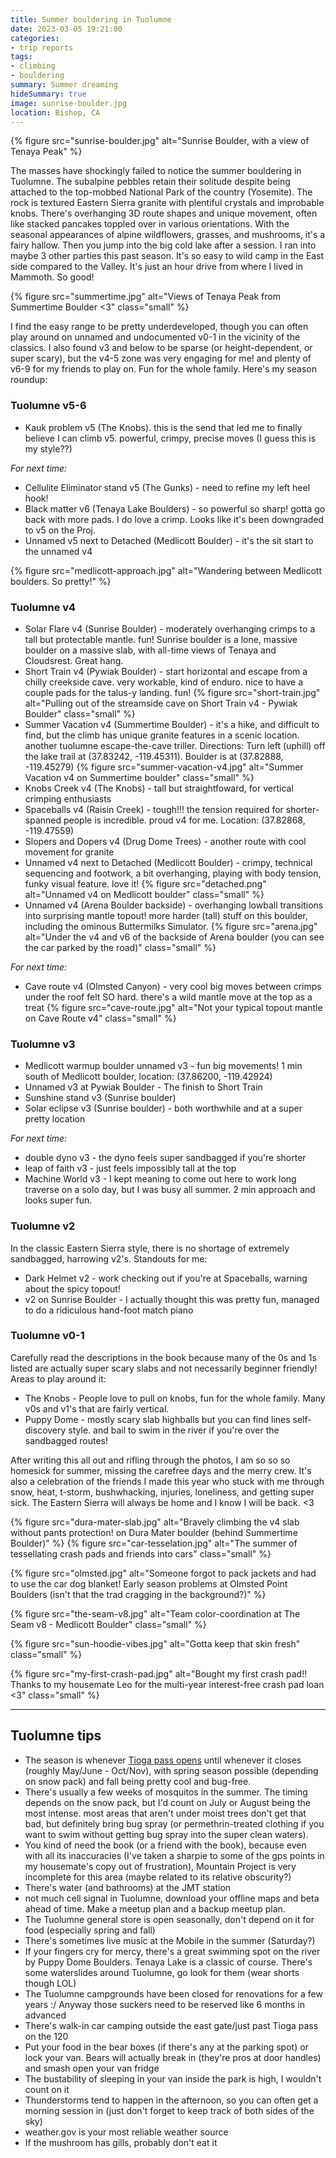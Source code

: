 ```yaml
---
title: Summer bouldering in Tuolumne
date: 2023-03-05 19:21:00
categories:
- trip reports
tags:
- climbing
- bouldering
summary: Summer dreaming
hideSummary: true
image: sunrise-boulder.jpg
location: Bishop, CA
---
```


{% figure src="sunrise-boulder.jpg" alt="Sunrise Boulder, with a view of Tenaya Peak" %}

The masses have shockingly failed to notice the summer bouldering in Tuolumne. The subalpine pebbles retain their solitude despite being attached to the top-mobbed National Park of the country (Yosemite). The rock is textured Eastern Sierra granite with plentiful crystals and improbable knobs. There's overhanging 3D route shapes and unique movement, often like stacked pancakes toppled over in various orientations. With the seasonal appearances of alpine wildflowers, grasses, and mushrooms, it's a fairy hallow. Then you jump into the big cold lake after a session. I ran into maybe 3 other parties this past season. It's so easy to wild camp in the East side compared to the Valley. It's just an hour drive from where I lived in Mammoth. So good!

{% figure src="summertime.jpg" alt="Views of Tenaya Peak from Summertime Boulder <3" class="small" %}

I find the easy range to be pretty underdeveloped, though you can often play around on unnamed and undocumented v0-1 in the vicinity of the classics. I also found v3 and below to be sparse (or height-dependent, or super scary), but the v4-5 zone was very engaging for me! and plenty of v6-9 for my friends to play on. Fun for the whole family. Here's my season roundup:

### Tuolumne v5-6
- Kauk problem v5 (The Knobs). this is the send that led me to finally believe I can climb v5. powerful, crimpy, precise moves (I guess this is my style??)

*For next time:*
- Cellulite Eliminator stand v5 (The Gunks) - need to refine my left heel hook!
- Black matter v6 (Tenaya Lake Boulders) - so powerful so sharp! gotta go back with more pads. I do love a crimp. Looks like it's been downgraded to v5 on the Proj.
- Unnamed v5 next to Detached (Medlicott Boulder) - it's the sit start to the unnamed v4

{% figure src="medlicott-approach.jpg" alt="Wandering between Medlicott boulders. So pretty!" %}

### Tuolumne v4
- Solar Flare v4 (Sunrise Boulder) - moderately overhanging crimps to a tall but protectable mantle. fun! Sunrise boulder is a lone, massive boulder on a massive slab, with all-time views of Tenaya and Cloudsrest. Great hang.
- Short Train v4 (Pywiak Boulder) - start horizontal and escape from a chilly creekside cave. very workable, kind of enduro. nice to have a couple pads for the talus-y landing. fun!
{% figure src="short-train.jpg" alt="Pulling out of the streamside cave on Short Train v4 - Pywiak Boulder" class="small" %}
- Summer Vacation v4 (Summertime Boulder) - it's a hike, and difficult to find, but the climb has unique granite features in a scenic location. another tuolumne escape-the-cave triller. Directions: Turn left (uphill) off the lake trail at (37.83242, -119.45311). Boulder is at (37.82888, -119.45279)
{% figure src="summer-vacation-v4.jpg" alt="Summer Vacation v4 on Summertime boulder" class="small" %}
- Knobs Creek v4 (The Knobs) - tall but straightfoward, for vertical crimping enthusiasts
- Spaceballs v4 (Raisin Creek) - tough!!! the tension required for shorter-spanned people is incredible. proud v4 for me. Location: (37.82868, -119.47559)
- Slopers and Dopers v4 (Drug Dome Trees) - another route with cool movement for granite
- Unnamed v4 next to Detached (Medlicott Boulder)  - crimpy, technical sequencing and footwork, a bit overhanging, playing with body tension, funky visual feature. love it! 
{% figure src="detached.png" alt="Unnamed v4 on Medlicott boulder" class="small" %}
- Unnamed v4 (Arena Boulder backside)  - overhanging lowball transitions into surprising mantle topout! more harder (tall) stuff on this boulder, including the ominous Buttermilks Simulator.
{% figure src="arena.jpg" alt="Under the v4 and v6 of the backside of Arena boulder (you can see the car parked by the road)" class="small" %}

*For next time:*
- Cave route v4 (Olmsted Canyon)  - very cool big moves between crimps under the roof felt SO hard. there's a wild mantle move at the top as a treat 
{% figure src="cave-route.jpg" alt="Not your typical topout mantle on Cave Route v4" class="small" %}

### Tuolumne v3
- Medlicott warmup boulder unnamed v3 - fun big movements! 1 min south of Medlicott boulder, location: (37.86200, -119.42924)
- Unnamed v3 at Pywiak Boulder - The finish to Short Train
- Sunshine stand v3 (Sunrise boulder)
- Solar eclipse v3 (Sunrise boulder) - both worthwhile and at a super pretty location

*For next time:*
- double dyno v3 - the dyno feels super sandbagged if you're shorter
- leap of faith v3 - just feels impossibly tall at the top
- Machine World v3 - I kept meaning to come out here to work long traverse on a solo day, but I was busy all summer. 2 min approach and looks super fun.

### Tuolumne v2
In the classic Eastern Sierra style, there is no shortage of extremely sandbagged, harrowing v2's. Standouts for me:
- Dark Helmet v2 - work checking out if you're at Spaceballs, warning about the spicy topout!
- v2 on Sunrise Boulder - I actually thought this was pretty fun, managed to do a ridiculous hand-foot match piano

### Tuolumne v0-1
Carefully read the descriptions in the book because many of the 0s and 1s listed are actually super scary slabs and not necessarily beginner friendly! Areas to play around it: 

- The Knobs - People love to pull on knobs, fun for the whole family. Many v0s and v1's that are fairly vertical.
- Puppy Dome - mostly scary slab highballs but you can find lines self-discovery style. and bail to swim in the river if you're over the sandbagged routes!



After writing this all out and rifling through the photos, I am so so so homesick for summer, missing the carefree days and the merry crew. It's also a celebration of the friends I made this year who stuck with me through snow, heat, t-storm, bushwhacking, injuries, loneliness, and getting super sick. The Eastern Sierra will always be home and I know I will be back. <3

{% figure src="dura-mater-slab.jpg" alt="Bravely climbing the v4 slab without pants protection! on Dura Mater boulder (behind Summertime Boulder)" %}
{% figure src="car-tesselation.jpg" alt="The summer of tessellating crash pads and friends into cars" class="small" %}

{% figure src="olmsted.jpg" alt="Someone forgot to pack jackets and had to use the car dog blanket! Early season problems at Olmsted Point Boulders (isn't that the trad cragging in the background?)" %}

{% figure src="the-seam-v8.jpg" alt="Team color-coordination at The Seam v8 - Medlicott Boulder" class="small" %}

{% figure src="sun-hoodie-vibes.jpg" alt="Gotta keep that skin fresh" class="small" %}

{% figure src="my-first-crash-pad.jpg" alt="Bought my first crash pad!! Thanks to my housemate Leo for the multi-year interest-free crash pad loan <3" class="small" %}


---
## Tuolumne tips

- The season is whenever [Tioga pass opens](https://www.nps.gov/yose/planyourvisit/seasonal.htm) until whenever it closes (roughly May/June - Oct/Nov), with spring season possible (depending on snow pack) and fall being pretty cool and bug-free.
- There's usually a few weeks of mosquitos in the summer. The timing depends on the snow pack, but I'd count on July or August being the most intense. most areas that aren't under moist trees don't get that bad, but definitely bring bug spray (or permethrin-treated clothing if you want to swim without getting bug spray into the super clean waters). 
- You kind of need the book (or a friend with the book), because even with all its inaccuracies (I've taken a sharpie to some of the gps points in my housemate's copy out of frustration), Mountain Project is very incomplete for this area (maybe related to its relative obscurity?)
- There's water (and bathrooms) at the JMT station 
- not much cell signal in Tuolumne, download your offline maps and beta ahead of time. Make a meetup plan and a backup meetup plan. 
- The Tuolumne general store is open seasonally, don't depend on it for food (especially spring and fall)
- There's sometimes live music at the Mobile in the summer (Saturday?)
- If your fingers cry for mercy, there's a great swimming spot on the river by Puppy Dome Boulders. Tenaya Lake is a classic of course. There's some waterslides around Tuolumne, go look for them (wear shorts though LOL)
- The Tuolumne campgrounds have been closed for renovations for a few years :/ Anyway those suckers need to be reserved like 6 months in advanced
- There's walk-in car camping outside the east gate/just past Tioga pass on the 120
- Put your food in the bear boxes (if there's any at the parking spot) or lock your van. Bears will actually break in (they're pros at door handles) and smash open your van fridge
- The bustability of sleeping in your van inside the park is high, I wouldn't count on it
- Thunderstorms tend to happen in the afternoon, so you can often get a morning session in (just don't forget to keep track of both sides of the sky)
- weather.gov is your most reliable weather source
- If the mushroom has gills, probably don't eat it
